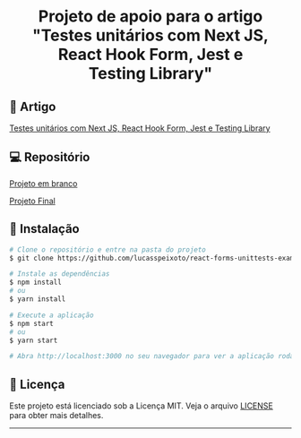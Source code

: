 <h1 align="center">
   Projeto de apoio para o artigo "Testes unitários com Next JS, React Hook Form,  Jest e Testing Library" 
</h1>

## 📑 Artigo

[Testes unitários com Next JS, React Hook Form, Jest e Testing Library](https://medium.com/@lspeixotodev/fluxo-de-dados-via-rota-no-angular-58631d598ce5)

## 💻 Repositório

[Projeto em branco](https://github.com/lucasspeixoto/react-forms-unittests-example/tree/start)

[Projeto Final](https://github.com/lucasspeixoto/react-forms-unittests-example/tree/final)

## 🚀 Instalação

```bash
# Clone o repositório e entre na pasta do projeto
$ git clone https://github.com/lucasspeixoto/react-forms-unittests-example/tree/start && cd react-forms-unittests-example

# Instale as dependências
$ npm install
# ou
$ yarn install

# Execute a aplicação
$ npm start
# ou
$ yarn start

# Abra http://localhost:3000 no seu navegador para ver a aplicação rodando!
```

## 📝 Licença

Este projeto está licenciado sob a Licença MIT. Veja o arquivo [LICENSE](https://opensource.org/licenses/MIT) para obter mais detalhes.

---
